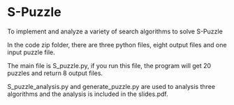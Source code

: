# S-Puzzle
To implement and analyze a variety of search algorithms to solve S-Puzzle  
  

In the code zip folder, there are three python files, eight output files and one input puzzle file.  

The main file is S_puzzle.py, if you run this file, the program will get 20 puzzles and return 8 output files.  

S_puzzle_analysis.py and generate_puzzle.py are used to analysis three algorithms and the analysis is included in the slides.pdf.  
